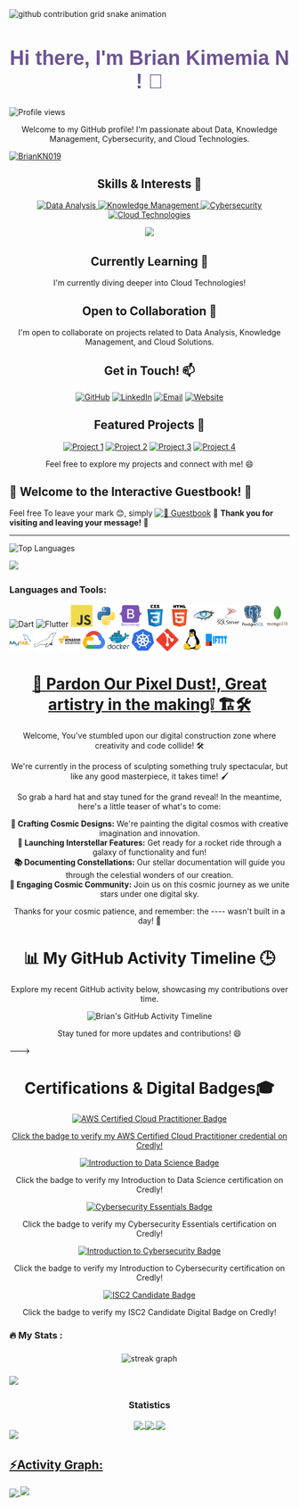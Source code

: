 <!-- Header -->

<picture>
  <source
    srcset="https://raw.githubusercontent.com/platane/snk/output/github-contribution-grid-snake-dark.svg"
    media="(prefers-color-scheme: dark)"
  />
  <source
    srcset="https://raw.githubusercontent.com/platane/snk/output/github-contribution-grid-snake-light.svg"
    media="(prefers-color-scheme: light), (prefers-color-scheme: no-preference)"
  />
  <img
    alt="github contribution grid snake animation"
    src="https://raw.githubusercontent.com/platane/snk/output/github-contribution-grid-snake-light.svg"
  />
</picture>

<div style="text-align: center;">
  <h1 style="color: #6e5494; font-family: Arial, sans-serif; font-size: 36px; font-weight: bold;">Hi there, I'm Brian Kimemia N ! 👋</h1>
</div>


![Profile views](https://komarev.com/ghpvc/?username=BrianKN019&color=blue)



<!--  Introduction -->
<p align="center"> Welcome to my GitHub profile! I'm passionate about Data, Knowledge Management, Cybersecurity, and Cloud Technologies.</p>

<p align="left"> <a href="https://github.com/ryo-ma/github-profile-trophy"><img src="https://github-profile-trophy.vercel.app/?username=BrianKN019&theme=onedark" alt="BrianKN019" /></a> </p>


<!-- Skills & Interests -->
<h2 align="center">Skills & Interests 🚀</h2>
<p align="center">
  <a href="https://www.linkedin.com/in/nbriankimemia019b">
    <img src="https://img.shields.io/badge/Data-Analysis-teal" alt="Data Analysis">
  </a>
  <a href="https://www.linkedin.com/in/nbriankimemia019b">
    <img src="https://img.shields.io/badge/Knowledge-Management-blue" alt="Knowledge Management">
  </a>
  <a href="https://www.linkedin.com/in/nbriankimemia019b">
    <img src="https://img.shields.io/badge/Cybersecurity-red" alt="Cybersecurity">
  </a>
  <a href="https://www.linkedin.com/in/nbriankimemia019b">
    <img src="https://img.shields.io/badge/Cloud-Technologies-khaki" alt="Cloud Technologies">
  </a>
</p>

<p align="center">
  <a href="https://github.com/Ratheshan03/readme-typing-svg"><img src="https://readme-typing-svg.herokuapp.com?lines=BSC+INFORMATION+SCIENCE;AWS+Cloud+Practitioner;Data+Analyst;IT+Support;Continous+Learner&center=true&width=500&height=50"></a>
</p>  


<!-- Learning -->
<h2 align="center">Currently Learning 🌱</h2>
<p align="center">I'm currently diving deeper into Cloud Technologies!</p>

<!-- Collaboration -->
<h2 align="center">Open to Collaboration 💼</h2>
<p align="center">I'm open to collaborate on projects related to Data Analysis, Knowledge Management, and Cloud Solutions.</p>


<!-- Contact -->
<h2 align="center">Get in Touch! 📫</h2>
<p align="center">
  <a href="https://github.com/BrianKN019"><img src="https://img.shields.io/badge/GitHub-BrianKN019-khaki?style=flat-square&logo=github" alt="GitHub"></a>
  <a href="https://www.linkedin.com/in/nbriankimemia019b"><img src="https://img.shields.io/badge/LinkedIn-N%20Brian%20Kimemia-blue?style=flat-square&logo=linkedin" alt="LinkedIn"></a>
  <a href="mailto:briannkimemia@gmail.com"><img src="https://img.shields.io/badge/Email-BrianNKimemia-red?style=flat-square&logo=gmail" alt="Email"></a>
  <a href="https://briankn019.github.io/portfolio/"><img src="https://img.shields.io/badge/Website-Brian's%20Portfolio-mint?style=flat-square&logo=web" alt="Website"></a>
</p>


<p <!-- Projects -->
<h2 align="center">Featured Projects 🌟</h2>

<p align="center">
  <a href="https://github.com/BrianKN019/AWS-PROJECTS-"><img src="https://img.shields.io/badge/Project%201-AWS%20Projects-blueviolet" alt="Project 1"></a>
  <a href="https://github.com/BrianKN019/Cybersecurity-Projects-"><img src="https://img.shields.io/badge/Project%202-Cyber%20Security-cyan" alt="Project 2"></a>
  <a href="https://github.com/BrianKN019/project3"><img src="https://img.shields.io/badge/Project%203-Knowledge%20Management-maroon" alt="Project 3"></a>
  <a href="https://github.com/BrianKN019/project4"><img src="https://img.shields.io/badge/Project%204-Data%20Analysis-gold" alt="Project 4"></a>
</p>



<!-- Footer -->
<p align="center">Feel free to explore my projects and connect with me! 😄</p>

## 📝 Welcome to the Interactive Guestbook! 🚀

Feel free To leave your mark 😊, simply [![📝 Guestbook](https://img.shields.io/badge/📝%20Guestbook-Leave%20a%20Message-gold?style=for-the-badge&logo=github)](https://github.com/BrianKN019/guestbook/issues/new)
💬 **Thank you for visiting and leaving your message!** 💬


---

<!-- Top Languages  Card -->
![Top Languages](https://github-readme-stats.vercel.app/api/top-langs/?username=BrianKN019&langs_count=6&layout=compact&theme=onedark&hide_border=true)


<div> <a href="https://github.com/BrianKN019" target="_blank"><img src="https://img.shields.io/badge/GitHub-100000?style=for-the-badge&logo=github&logoColor=white" target="_blank"></a>
</div><h3 align="left">Languages and Tools:</h3>
<p align="left">

<img src="https://raw.githubusercontent.com/teamedwardforever/Readme-Generator/71f25dd8b98329b168142a6b782a107b75eab178/svg/Skills/Programming/dart-original.svg" alt="Dart" width="40" height="40"/>
<img src="https://raw.githubusercontent.com/teamedwardforever/Readme-Generator/71f25dd8b98329b168142a6b782a107b75eab178/svg/Skills/Framework/flutter-original.svg" alt="Flutter" width="40" height="40"/>

<img src="https://raw.githubusercontent.com/teamedwardforever/Readme-Generator/71f25dd8b98329b168142a6b782a107b75eab178/svg/Skills/Languages/javascript-original.svg" alt="Javascript" width="40" height="40"/>
<img src="https://raw.githubusercontent.com/teamedwardforever/Readme-Generator/71f25dd8b98329b168142a6b782a107b75eab178/svg/Skills/Languages/python-original.svg" alt="Python" width="40" height="40"/>
<img src="https://raw.githubusercontent.com/teamedwardforever/Readme-Generator/71f25dd8b98329b168142a6b782a107b75eab178/svg/Skills/Frontend/bootstrap-plain-wordmark.svg" alt="Bootstrap" width="40" height="40"/>
<img src="https://raw.githubusercontent.com/teamedwardforever/Readme-Generator/71f25dd8b98329b168142a6b782a107b75eab178/svg/Skills/Frontend/css3-original-wordmark.svg" alt="Css" width="40" height="40"/>
<img src="https://raw.githubusercontent.com/teamedwardforever/Readme-Generator/71f25dd8b98329b168142a6b782a107b75eab178/svg/Skills/Frontend/html5-original-wordmark.svg" alt="HTML" width="40" height="40"/>
<img src="https://raw.githubusercontent.com/teamedwardforever/Readme-Generator/71f25dd8b98329b168142a6b782a107b75eab178/svg/Skills/Database/apache_cassandra-icon.svg" alt="Cassandra" width="40" height="40"/>
<img src="https://raw.githubusercontent.com/teamedwardforever/Readme-Generator/71f25dd8b98329b168142a6b782a107b75eab178/svg/Skills/Database/microsoft-sql-server-logo.svg" alt="Microsoft Sql Server" width="40" height="40"/>
<img src="https://raw.githubusercontent.com/teamedwardforever/Readme-Generator/71f25dd8b98329b168142a6b782a107b75eab178/svg/Skills/Database/postgresql-original-wordmark.svg" alt="Postgresql" width="40" height="40"/>
<img src="https://raw.githubusercontent.com/teamedwardforever/Readme-Generator/71f25dd8b98329b168142a6b782a107b75eab178/svg/Skills/Database/mongodb-original-wordmark.svg" alt="Mongodb" width="40" height="40"/>
<img src="https://raw.githubusercontent.com/teamedwardforever/Readme-Generator/71f25dd8b98329b168142a6b782a107b75eab178/svg/Skills/Database/mysql-original-wordmark.svg" alt="Mysql" width="40" height="40"/>
<img src="https://raw.githubusercontent.com/teamedwardforever/Readme-Generator/71f25dd8b98329b168142a6b782a107b75eab178/svg/Skills/Database/mariadb-icon.svg" alt="Mariadb" width="40" height="40"/>
<img src="https://raw.githubusercontent.com/teamedwardforever/Readme-Generator/71f25dd8b98329b168142a6b782a107b75eab178/svg/Skills/Devops/amazonwebservices-original-wordmark.svg" alt="Amazon Web Services" width="40" height="40"/>
<img src="https://raw.githubusercontent.com/teamedwardforever/Readme-Generator/71f25dd8b98329b168142a6b782a107b75eab178/svg/Skills/Devops/google_cloud-icon.svg" alt="Google Cloud" width="40" height="40"/>
<img src="https://raw.githubusercontent.com/teamedwardforever/Readme-Generator/71f25dd8b98329b168142a6b782a107b75eab178/svg/Skills/Devops/docker-original-wordmark.svg" alt="Docker" width="40" height="40"/>
<img src="https://raw.githubusercontent.com/teamedwardforever/Readme-Generator/71f25dd8b98329b168142a6b782a107b75eab178/svg/Skills/Devops/kubernetes-icon.svg" alt="Kubernetes" width="40" height="40"/>
<img src="https://raw.githubusercontent.com/teamedwardforever/Readme-Generator/71f25dd8b98329b168142a6b782a107b75eab178/svg/Skills/Other/git-scm-icon.svg" alt="Git" width="40" height="40"/>
<img src="https://raw.githubusercontent.com/teamedwardforever/Readme-Generator/71f25dd8b98329b168142a6b782a107b75eab178/svg/Skills/Other/linux-original.svg" alt="Linux" width="40" height="40"/>
<img src="https://raw.githubusercontent.com/teamedwardforever/Readme-Generator/71f25dd8b98329b168142a6b782a107b75eab178/svg/Skills/Automation/ifttt-ar21.svg" alt="Ifttt" width="40" height="40"/>
</p>



<h1 align="center"><u>🚧 Pardon Our Pixel Dust!, Great artistry in the making❕️ 🏗🛠 </u></h1>

<p align="center">Welcome, You've stumbled upon our digital construction zone where creativity and code collide! 🛠️</p>

<p align="center">We're currently in the process of sculpting something truly spectacular, but like any good masterpiece, it takes time! 🖌️</p>

<p align="center">So grab a hard hat and stay tuned for the grand reveal! In the meantime, here's a little teaser of what's to come:</p>

<p align="center">
  <strong>🌟 Crafting Cosmic Designs:</strong> We're painting the digital cosmos with creative imagination and innovation. <br>
  <strong>🚀 Launching Interstellar Features:</strong> Get ready for a rocket ride through a galaxy of functionality and fun! <br>
  <strong>📚 Documenting Constellations:</strong> Our stellar documentation will guide you through the celestial wonders of our creation. <br>
  <strong>🌌 Engaging Cosmic Community:</strong> Join us on this cosmic journey as we unite stars under one digital sky.
</p>

<p align="center">Thanks for your cosmic patience, and remember: the ---- wasn't built in a day! 🌠</p>

<!-- Header -->
<h1 align="center">📊 My GitHub Activity Timeline 🕒</h1>

<!-- Introduction -->
<p align="center">Explore my recent GitHub activity below, showcasing my contributions over time.</p>

<!-- GitHub Activity Timeline -->
<p align="center">
  <img src="https://github-readme-stats.vercel.app/api/?username=BrianKN019&show_icons=true&theme=react" alt="Brian's GitHub Activity Timeline">
</p>

<!-- Footer -->
<p align="center">Stay tuned for more updates and contributions! 😄</p>

--->



<!-- Header -->
<h1 align="center">Certifications & Digital Badges🎓</h1>

<!-- AWS Certified Cloud Practitioner Badge -->
<p align="center">
  <a href="https://www.credly.com/badges/becf35b1-8d56-4957-ba65-f686d7b05aff/public_url" target="_blank">
    <img src="https://img.shields.io/badge/AWS%20Certified%20Cloud%20Practitioner-cyan?style=for-the-badge" alt="AWS Certified Cloud Practitioner Badge">
</p>

<!-- Description for AWS Certified Cloud Practitioner -->
<p align="center">Click the badge to verify my AWS Certified Cloud Practitioner credential on Credly!</p>

<!-- Introduction to Data Science Badge -->
<p align="center">
  <a href="https://www.credly.com/badges/5ddf7f14-c199-40ae-9d05-adb4c432dfe9/public_url" target="_blank">
    <img src="https://img.shields.io/badge/Introduction%20to%20Data%20Science-blue?style=for-the-badge" alt="Introduction to Data Science Badge">
  </a>
</p>

<!-- Description for Introduction to Data Science -->
<p align="center">Click the badge to verify my Introduction to Data Science certification on Credly!</p>

<!-- Cybersecurity Essentials Badge -->
<p align="center">
  <a href="https://www.credly.com/badges/bc87036f-6d7a-4786-8676-594c4a521e65/public_url" target="_blank">
    <img src="https://img.shields.io/badge/Cybersecurity%20Essentials-gold?style=for-the-badge" alt="Cybersecurity Essentials Badge">
  </a>
</p>

<!-- Description for Cybersecurity Essentials -->
<p align="center">Click the badge to verify my Cybersecurity Essentials certification on Credly!</p>

<!-- Introduction to Cybersecurity Badge -->
<p align="center">
  <a href="https://www.credly.com/badges/0aa89658-ed81-41ca-8635-550d7fb08cd1/public_url" target="_blank">
    <img src="https://img.shields.io/badge/Introduction%20to%20Cybersecurity-red?style=for-the-badge" alt="Introduction to Cybersecurity Badge">
  </a>
</p>

<!-- Description for Introduction to Cybersecurity -->
<p align="center">Click the badge to verify my Introduction to Cybersecurity certification on Credly!</p>

<!-- ISC2 Candidate Badge -->
<p align="center">
  <a href="https://www.credly.com/badges/29b04d68-29b3-4dfc-8566-ab919754fe6e/public_url" target="_blank">
    <img src="https://img.shields.io/badge/ISC2%20Candidate-mint?style=for-the-badge" alt="ISC2 Candidate Badge">
  </a>
</p>

<!-- Description for ISC2 Candidate -->
<p align="center">Click the badge to verify my ISC2 Candidate Digital Badge on Credly!</p>



###

<h3 align="left">🔥   My Stats :</h3>

###

<div align="center">
  <img src="https://streak-stats.demolab.com?user=BrianKN019&locale=en&mode=daily&theme=dark&hide_border=false&border_radius=5&order=3" height="220" alt="streak graph"  />
</div>

###



<img src="https://user-images.githubusercontent.com/73097560/115834477-dbab4500-a447-11eb-908a-139a6edaec5c.gif"><h3 align="center">Statistics</h3>
<div align="center">
<a href="https://github.com/BrianKN019">
<img align="center" src="http://github-profile-summary-cards.vercel.app/api/cards/stats?username=BrianKN019&theme=2077" height="180em" />
<img align="center" src="http://github-profile-summary-cards.vercel.app/api/cards/productive-time?username=BrianKN019&theme=2077" height="180em" />
<img align="center" src="http://github-profile-summary-cards.vercel.app/api/cards/profile-details?username=BrianKN019&theme=2077" height="180em" />
</div>
<img src="https://user-images.githubusercontent.com/73097560/115834477-dbab4500-a447-11eb-908a-139a6edaec5c.gif"><h2 align="left">⚡Activity Graph:</h2>
<img align="center" src="https://github-readme-activity-graph.vercel.app/graph?username=BrianKN019&theme=react-dark"/>

<img src="https://raw.githubusercontent.com/Trilokia/Trilokia/379277808c61ef204768a61bbc5d25bc7798ccf1/bottom_header.svg" />





